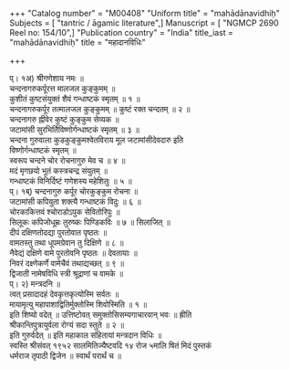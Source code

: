 +++
"Catalog number" = "M00408"
"Uniform title" = "mahādānavidhiḥ"
Subjects = [ "tantric / āgamic literature",]
Manuscript = [ "NGMCP 2690 Reel no: 154/10",]
"Publication country" = "India"
title_iast = "mahādānavidhiḥ"
title = "महादानविधिः"

+++
  
  
  
  
प्। १अ) श्रीगणेशाय नमः ॥  
चन्दनागरुकर्पूरत्त मालजल कुङ्कुमम् ॥  
कुशीतं कुष्टसंयुक्तं शैवं गन्धाष्टकं स्मृतम् ॥ १ ॥  
चन्दनागरुकर्पूर तत्मालजल कुङ्कुमम् ॥ कुष्टं रक्त चन्दतम् ॥ २ ॥   
चन्दनागरु ह्नीवेर कुष्टं कुङ्कुम सेव्यक ॥   
जटामांसी सुरभिर्तिविष्णोर्गन्धाष्टकं स्मृतम् ॥ ३ ॥   
चन्दना गुरुवाला कुडकुङ्कुमश्वेतविराय मूल जटामांसीदेवदारु इति   
विष्णोर्गन्धाष्टकं स्मृतम् ॥   
स्वरूप चन्दने चोर रोचनागुरु मेव च ॥ ४ ॥   
मदं मृगछयो भूतं कस्त्रचन्द्र संयुतम् ॥   
गन्धाष्टकं विनिर्दिष्टं गणेशस्य महेशितुः ॥ ५ ॥  
प्। १ब्) चन्दनागुरु कर्पूर चोरकुङ्कुम रोचना ॥  
जटामांसी कपियुता शक्त्यै गन्धाष्टकं विदुः ॥ ६ ॥  
चोरकाकित्तवं श्चोराडोऽपुक सेवितोरिपुः ॥  
सिलूकः कपिजोधूम्रः तुरुष्कः पिण्डिकविः ॥ ७ ॥ सिलाजित् ॥  
दीपं दक्षिणतोदद्या पुरतोवात पृष्ठतः ॥  
वामतस्तु तथा धूपमग्रेवान तु दिक्षिणे ॥ ८ ॥  
नैवेद्यं दक्षिणे वामे पुरतोवनि पृष्ठतः ॥ देवतायाः ॥  
निवरं दक्ष्णेकर्णे वामेचैवं तथाद्यच्छत् ॥ ९ ॥  
द्विजाती नामेषविधि स्त्री श्रूद्राणां च वामके ॥   
प्। २) मन्त्रदनि ॥  
त्वत् प्रसादादहं देवकृत्तकृत्योस्मि सर्वतः ॥  
मायामृत्यु महापाशाद्वितिर्मुक्तोस्मि शिवोस्मिति ॥ १ ॥  
इति शिष्यो वदेत् ॥ उत्तिष्टोवत् समुक्तोसिसम्यगाचारवान् भवः ॥ ह्रीति   
श्रीकान्तिपुत्रायुर्वला रोग्यं सदा स्तुते ॥ २ ॥  
इति गुरुर्वदेत् ॥ इति महाकाल संहितायां मन्त्रदान विधिः ॥   
स्वस्ति श्रीसंवत् १९५२ सालमितिज्यैष्टवदि १४ रोज ५मालि षितं मिदं पुस्तकं   
धर्मराज तृपाठी द्विजेन ॥ स्वार्थं परार्थं च ॥  
  
  
  
  

